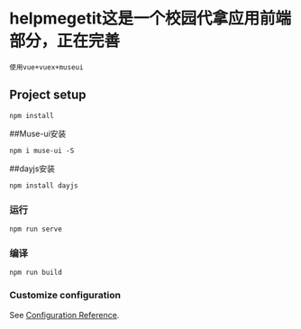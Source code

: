 # helpmegetit这是一个校园代拿应用前端部分，正在完善
```
使用vue+vuex+museui
```
## Project setup
```
npm install
```
##Muse-ui安装
```
npm i muse-ui -S
```
##dayjs安装
```
npm install dayjs
```
### 运行
```
npm run serve
```

### 编译
```
npm run build
```

### Customize configuration
See [Configuration Reference](https://cli.vuejs.org/config/).
